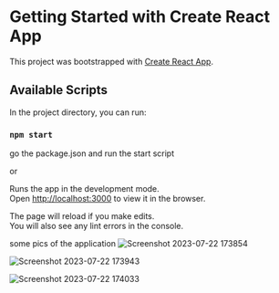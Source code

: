 # Getting Started with Create React App

This project was bootstrapped with [Create React App](https://github.com/facebook/create-react-app).

## Available Scripts

In the project directory, you can run:

### `npm start`

go the package.json and run the start script

or

Runs the app in the development mode.\
Open [http://localhost:3000](http://localhost:3000) to view it in the browser.

The page will reload if you make edits.\
You will also see any lint errors in the console.



some pics of the application
![Screenshot 2023-07-22 173854](https://github.com/ahmadsa713/Reader-front-end/assets/20249835/5fa8f18f-270c-4451-b09d-e99e644fbb5c)


![Screenshot 2023-07-22 173943](https://github.com/ahmadsa713/Reader-front-end/assets/20249835/0ddcb951-5702-4629-abab-79cf346dd7e1)


![Screenshot 2023-07-22 174033](https://github.com/ahmadsa713/Reader-front-end/assets/20249835/49a43c69-fc4e-4c76-97cb-fadc3f9a4649)
